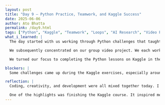 ```yaml
---
layout: post
title: "Day 9 – Python Practice, Teamwork, and Kaggle Success"
date: 2025-06-06
author: Ato Bhatta
permalink: /day9.html
tags: ["Python", "Kaggle", "Teamwork", "Loops", "AI Research", "Video Project", "Programming"]
what_i_learned: |
  The day started with us working through Python challenges that taught us about new ideas like `while` loops and list functions like `insert()`, `remove()`, and `sort()`. Through these activities, we improved our understanding of data structures and how to better manage a program's flow. We also looked at innovative approaches to problem-solving with maps, which was entertaining and instructive.

  We subsequently concentrated on our group video project. We each worked on a minimum of two slides and recorded our contributions. Despite my initial nervousness—especially because this was my first time creating a video of this nature—everything went smoothly because of our teamwork. Everyone helped each other out, and it was wonderful to be a part of something creative and cooperative.

  We turned our focus to completing the Python lessons on Kaggle in the afternoon. The lessons were difficult, particularly the sections on loops and list operations, but we persisted. Getting the certificate after finishing the Kaggle Python Beginner course felt great. The procedure offered us a sense of success in addition to reaffirming what we had been learning.

blockers: |
  Some challenges came up during the Kaggle exercises, especially around understanding list operations and how mappings work in loops. But I was able to work through them with practice and support from peers.

reflection: |
  Coding, creativity, and development were all mixed together today. I was able to strengthen my grasp of loops and list management thanks to the Python problems. Despite my initial reluctance, I also felt more confident after participating in the team video. I learned from recording my portion that growth requires venturing outside of your comfort zone.

  One of the highlights was finishing the Kaggle course. It inspired me to continue learning more and demonstrated my progress since the beginning of this program. Receiving the certificate made me feel proud and gave me a sense that the work was well worth it. Overall, the day was full of learning and teamwork. I felt more connected to my team and more confident in my coding skills. It was one of those days where everything felt meaningful.
---
```

